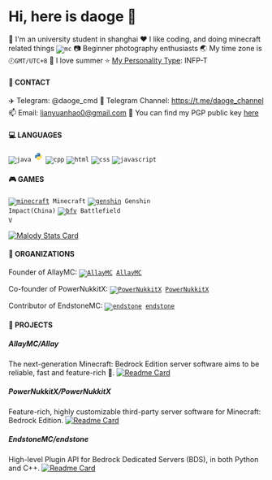 # Hi, here is daoge 👋

🌱 I'm an university student in shanghai
❤️ I like coding, and doing minecraft related things <code><img height="20" src="assets/img/minecraft.net.ico" alt="mc" /></code>
📷 Beginner photography enthusiasts
🌏 My time zone is `🕗GMT/UTC+8`
🌴 I love summer
⭐ [My Personality Type](https://www.16personalities.com/profiles/infp-t/m/9kv4unlvx): INFP-T

#### 💬 CONTACT

✈️ Telegram: @daoge_cmd
📢 Telegram Channel: https://t.me/daoge_channel
📫 Email: lianyuanhao0@gmail.com
🔑 You can find my PGP public key [here](https://github.com/smartcmd/smartcmd/PUBLIC_KEY.pgp) 

#### 💻 LANGUAGES

<code><img height="20" src="assets/svg/java.svg" alt="java" /></code>
<code><img height="20" src="https://raw.githubusercontent.com/github/explore/80688e429a7d4ef2fca1e82350fe8e3517d3494d/topics/python/python.png" alt="python" /></code>
<code><img height="20" src="assets/svg/cpp.svg" alt="cpp" /></code>
<code><img height="20" src="assets/svg/html.svg" alt="html" /></code>
<code><img height="20" src="assets/svg/css.svg" alt="css" /></code>
<code><img height="20" src="assets/svg/js.svg" alt="javascript" /></code>

<!-- Github stats:

![](https://raw.githubusercontent.com/smartcmd/github-stats/master/generated/overview.svg#gh-dark-mode-only)

![](https://raw.githubusercontent.com/smartcmd/github-stats/master/generated/languages.svg#gh-dark-mode-only) -->


#### 🎮 GAMES

<code><a href="https://minecraft.net/"><img height="20" src="assets/img/minecraft.net.ico" alt="minecraft" /></a>&nbsp;Minecraft</code>
<code><a href="https://genshin.mihoyo.com/"><img height="20" src="assets/img/genshin-impact.png" alt="genshin" /></a>&nbsp;Genshin Impact(China)</code>
<code><a href="https://www.dice.se/game/battlefield-v"><img height="20" src="https://cdn.cloudflare.steamstatic.com/steamcommunity/public/images/apps/1238810/efa4f81c3558c637a107e9ac36fd11996022110c.ico" alt="bfv" /></a>&nbsp;Battlefield V</code>

[![Malody Stats Card](https://malody-stat-card.bzpl.tech/card/default/781302?hide=4,5,8,9)](http://m.mugzone.net/accounts/user/781302?hide=4,5,8,9)

#### 📝 ORGANIZATIONS

Founder of AllayMC: <code><a href="https://github.com/AllayMC"><img height="20" src="https://avatars.githubusercontent.com/u/127004695" alt="AllayMC" /></a>&nbsp;<a href="https://github.com/AllayMC">AllayMC</a></code>

Co-founder of PowerNukkitX: <code><a href="https://github.com/PowerNukkitX"><img height="20" src="https://avatars.githubusercontent.com/u/99014792" alt="PowerNukkitX" /></a>&nbsp;<a href="https://github.com/PowerNukkitX">PowerNukkitX</a></code>

Contributor of EndstoneMC: <code><a href="https://github.com/EndstoneMC"><img height="20" src="https://avatars.githubusercontent.com/u/142812342" alt="endstone" /></a>&nbsp;<a href="https://github.com/EndstoneMC">endstone</a></code>

#### 📂 PROJECTS

##### AllayMC/Allay

The next-generation Minecraft: Bedrock Edition server software aims to be reliable, fast and feature-rich 🌟.
[![Readme Card](https://github-readme-stats.vercel.app/api/pin/?username=AllayMC&repo=Allay)](https://github.com/AllayMC/Allay)

##### PowerNukkitX/PowerNukkitX

Feature-rich, highly customizable third-party server software for Minecraft: Bedrock Edition.
[![Readme Card](https://github-readme-stats.vercel.app/api/pin/?username=PowerNukkitX&repo=PowerNukkitX)](https://github.com/PowerNukkitX/PowerNukkitX)

##### EndstoneMC/endstone

High-level Plugin API for Bedrock Dedicated Servers (BDS), in both Python and C++.
[![Readme Card](https://github-readme-stats.vercel.app/api/pin/?username=EndstoneMC&repo=endstone)](https://github.com/EndstoneMC/endstone)
